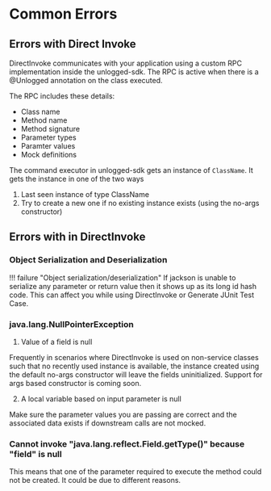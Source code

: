 # Common Errors  

## Errors with Direct Invoke


DirectInvoke communicates with your application using a custom RPC implementation inside the unlogged-sdk. The RPC is active when there is a @Unlogged annotation on the class executed.

The RPC includes these details:

- Class name
- Method name
- Method signature
- Parameter types
- Paramter values
- Mock definitions

The command executor in unlogged-sdk gets an instance of `ClassName`. It gets the instance in one of the two ways

1. Last seen instance of type ClassName
2. Try to create a new one if no existing instance exists (using the no-args constructor)


## Errors with in DirectInvoke

### Object Serialization and Deserialization

!!! failure "Object serialization/deserialization"
	If jackson is unable to serialize any parameter or return value then it shows up as its long id hash code.
	This can affect you while using DirectInvoke or Generate JUnit Test Case.


### java.lang.NullPointerException

1. Value of a field is null

Frequently in scenarios where DirectInvoke is used on non-service classes such that no recently used instance is available, the instance created using the default no-args constructor will leave the fields uninitialized. Support for args based constructor is coming soon.

2. A local variable based on input parameter is null

Make sure the parameter values you are passing are correct and the associated data exists if downstream calls are not mocked.



### Cannot invoke "java.lang.reflect.Field.getType()" because "field" is null

This means that one of the parameter required to execute the method could not be created. It could be due to different reasons.

